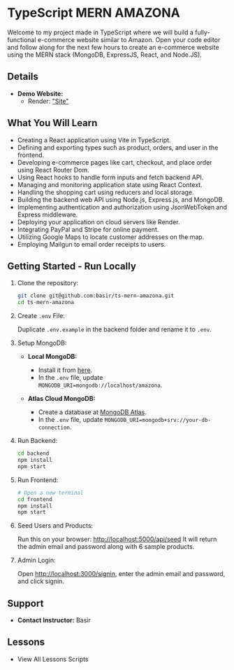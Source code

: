 # TypeScript MERN AMAZONA

Welcome to my project made in TypeScript where we will build a fully-functional e-commerce website similar to Amazon. Open your code editor and follow along for the next few hours to create an e-commerce website using the MERN stack (MongoDB, ExpressJS, React, and Node.JS).

## Details

- **Demo Website:**
  - Render: ["Site"]("Site")

## What You Will Learn

- Creating a React application using Vite in TypeScript.
- Defining and exporting types such as product, orders, and user in the frontend.
- Developing e-commerce pages like cart, checkout, and place order using React Router Dom.
- Using React hooks to handle form inputs and fetch backend API.
- Managing and monitoring application state using React Context.
- Handling the shopping cart using reducers and local storage.
- Building the backend web API using Node.js, Express.js, and MongoDB.
- Implementing authentication and authorization using JsonWebToken and Express middleware.
- Deploying your application on cloud servers like Render.
- Integrating PayPal and Stripe for online payment.
- Utilizing Google Maps to locate customer addresses on the map.
- Employing Mailgun to email order receipts to users.

## Getting Started - Run Locally

1. Clone the repository:

   ```bash
   git clone git@github.com:basir/ts-mern-amazona.git
   cd ts-mern-amazona
   ```

2. Create `.env` File:

   Duplicate `.env.example` in the backend folder and rename it to `.env`.

3. Setup MongoDB:

   - **Local MongoDB:**

     - Install it from [here](https://www.mongodb.com/try/download/community).
     - In the `.env` file, update `MONGODB_URI=mongodb://localhost/amazona`.

   - **Atlas Cloud MongoDB:**
     - Create a database at [MongoDB Atlas](https://cloud.mongodb.com).
     - In the `.env` file, update `MONGODB_URI=mongodb+srv://your-db-connection`.

4. Run Backend:

   ```bash
   cd backend
   npm install
   npm start
   ```

5. Run Frontend:

   ```bash
   # Open a new terminal
   cd frontend
   npm install
   npm start
   ```

6. Seed Users and Products:

   Run this on your browser: [http://localhost:5000/api/seed](http://localhost:5000/api/seed)
   It will return the admin email and password along with 6 sample products.

7. Admin Login:

   Open [http://localhost:3000/signin](http://localhost:3000/signin), enter the admin email and password, and click signin.

## Support

- **Contact Instructor:** Basir

## Lessons

- View All Lessons Scripts
